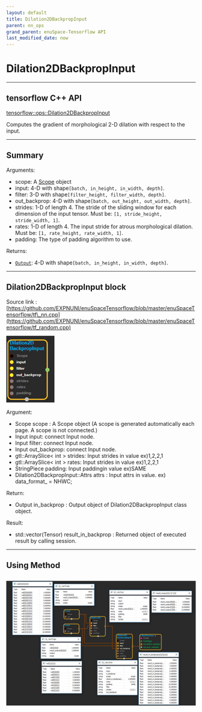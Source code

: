 ```yaml
--- 
layout: default 
title: Dilation2DBackpropInput 
parent: nn_ops 
grand_parent: enuSpace-Tensorflow API 
last_modified_date: now 
--- 
```


# Dilation2DBackpropInput

---

## tensorflow C++ API

[tensorflow::ops::Dilation2DBackpropInput](https://www.tensorflow.org/api_docs/cc/class/tensorflow/ops/dilation2-d-backprop-input)

Computes the gradient of morphological 2-D dilation with respect to the input.

---

## Summary

Arguments:

* scope: A [Scope](https://www.tensorflow.org/api_docs/cc/class/tensorflow/scope.html#classtensorflow_1_1_scope) object
* input: 4-D with shape`[batch, in_height, in_width, depth]`.
* filter: 3-D with shape`[filter_height, filter_width, depth]`.
* out\_backprop: 4-D with shape`[batch, out_height, out_width, depth]`.
* strides: 1-D of length 4. The stride of the sliding window for each dimension of the input tensor. Must be:
  `[1, stride_height, stride_width, 1]`.
* rates: 1-D of length 4. The input stride for atrous morphological dilation. Must be:
  `[1, rate_height, rate_width, 1]`.
* padding: The type of padding algorithm to use.

Returns:

* [`Output`](https://www.tensorflow.org/api_docs/cc/class/tensorflow/output.html#classtensorflow_1_1_output): 4-D with shape`[batch, in_height, in_width, depth]`.

---

## Dilation2DBackpropInput block

Source link : [https://github.com/EXPNUNI/enuSpaceTensorflow/blob/master/enuSpaceTensorflow/tf\_nn.cpp](https://github.com/EXPNUNI/enuSpaceTensorflow/blob/master/enuSpaceTensorflow/tf_random.cpp)

![](../assets/nn-ops/Dilation2DBackpropInput1.jpg)

Argument:

* Scope scope : A Scope object \(A scope is generated automatically each page. A scope is not connected.\)
* Input input: connect  Input node.
* Input filter: connect  Input node.
* Input out\_backprop: connect  Input node.
* gtl::ArraySlice&lt; int &gt; strides: Input strides in value ex\)1,2,2,1
* gtl::ArraySlice&lt; int &gt; rates: Input strides in value ex\)1,2,2,1
* StringPiece padding: Input paddingin value ex\)SAME
* Dilation2DBackpropInput::Attrs attrs : Input attrs in value. ex\) data\_format\_ = NHWC;

Return:

* Output in\_backprop : Output object of Dilation2DBackpropInput class object.

Result:

* std::vector\(Tensor\) result\_in\_backprop : Returned object of executed result by calling session.

---

## Using Method

## ![](../assets/nn-ops/Dilation2DBackpropInput2.jpg)




